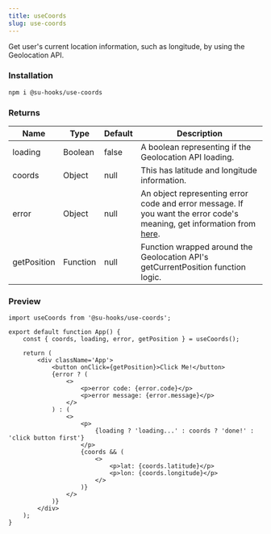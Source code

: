 ```yaml
---
title: useCoords
slug: use-coords
---
```


Get user's current location information, such as longitude, by using the Geolocation API.

### Installation

```shell
npm i @su-hooks/use-coords
```

### Returns

| Name        | Type     | Default | Description                                                                                                                                                                                        |
| ----------- | -------- | ------- | -------------------------------------------------------------------------------------------------------------------------------------------------------------------------------------------------- |
| loading     | Boolean  | false   | A boolean representing if the Geolocation API loading.                                                                                                                                             |
| coords      | Object   | null    | This has latitude and longitude information.                                                                                                                                                       |
| error       | Object   | null    | An object representing error code and error message. If you want the error code's meaning, get information from [here](https://developer.mozilla.org/en-US/docs/Web/API/GeolocationPositionError). |
| getPosition | Function | null    | Function wrapped around the Geolocation API's getCurrentPosition function logic.                                                                                                                   |

### Preview

```tsx
import useCoords from '@su-hooks/use-coords';

export default function App() {
	const { coords, loading, error, getPosition } = useCoords();

	return (
		<div className='App'>
			<button onClick={getPosition}>Click Me!</button>
			{error ? (
				<>
					<p>error code: {error.code}</p>
					<p>error message: {error.message}</p>
				</>
			) : (
				<>
					<p>
						{loading ? 'loading...' : coords ? 'done!' : 'click button first'}
					</p>
					{coords && (
						<>
							<p>lat: {coords.latitude}</p>
							<p>lon: {coords.longitude}</p>
						</>
					)}
				</>
			)}
		</div>
	);
}
```

